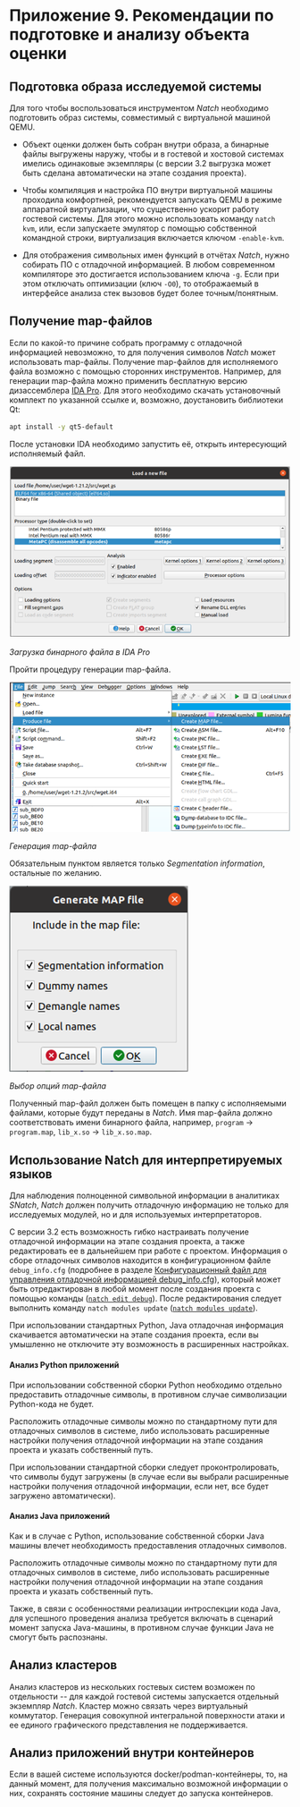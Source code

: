 <div style="page-break-before:always;">
</div>


# <a name="app_preparation"></a>Приложение 9. Рекомендации по подготовке и анализу объекта оценки

## Подготовка образа исследуемой системы

Для того чтобы воспользоваться инструментом *Natch* необходимо подготовить образ системы,
совместимый с виртуальной машиной QEMU.

* Объект оценки должен быть собран внутри образа, а бинарные файлы выгружены наружу, чтобы
  и в гостевой и хостовой системах имелись одинаковые экземпляры (с версии 3.2 выгрузка может быть
  сделана автоматически на этапе создания проекта).

* Чтобы компиляция и настройка ПО внутри виртуальной машины проходила комфортней, рекомендуется
  запускать QEMU в режиме аппаратной виртуализации, что существенно ускорит работу гостевой системы.
  Для этого можно использовать команду `natch kvm`, или, если запускаете эмулятор с помощью собственной
  командной строки, виртуализация включается ключом `-enable-kvm`.

* Для отображения символьных имен функций в отчётах *Natch*,
  нужно собирать ПО с отладочной информацией.
  В любом современном компиляторе это достигается использованием ключа `-g`.
  Если при этом отключать оптимизации (ключ `-O0`), то отображаемый в интерфейсе анализа стек вызовов будет более точным/понятным.


## Получение map-файлов

Если по какой-то причине собрать программу с отладочной информацией невозможно, то для получения символов *Natch* может использовать
map-файлы. Получение map-файлов для исполняемого файла возможно с помощью сторонних инструментов.
Например, для генерации map-файла можно применить бесплатную версию дизассемблера
[IDA Pro](https://hex-rays.com/ida-free/). Для этого необходимо скачать установочный комплект по указанной ссылке и, возможно,
доустановить библиотеки Qt:
```bash
apt install -y qt5-default
```
После установки IDA необходимо запустить её, открыть интересующий исполняемый файл.

<img src="images/quickstart/ida_map1.png"><figcaption>_Загрузка бинарного файла в IDA Pro_</figcaption>

Пройти процедуру генерации map-файла.

<img src="images/quickstart/ida_map2.png"><figcaption>_Генерация map-файла_</figcaption>

Обязательным пунктом является только *Segmentation information*, остальные по желанию.

<img src="images/quickstart/ida_map3.png"><figcaption>_Выбор опций map-файла_</figcaption>

Полученный map-файл должен быть помещен в папку с исполняемыми файлами, которые будут переданы в *Natch*.
Имя map-файла должно соответствовать имени бинарного файла, например, `program` -> `program.map`, `lib_x.so` -> `lib_x.so.map`.


## <a name="natch_interpreters"></a>Использование Natch для интерпретируемых языков

Для наблюдения полноценной символьной информации в аналитиках *SNatch*, *Natch*
должен получить отладочную информацию не только для исследуемых модулей, но и для
используемых интерпретаторов.

С версии 3.2 есть возможность гибко настраивать получение отладочной информации
на этапе создания проекта, а также редактировать ее в дальнейшем при работе с проектом.
Информация о сборе отладочных символов находится в конфигурационном файле
`debug_info.cfg` (подробнее в разделе
[Конфигурационный файл для управления отладочной информацией debug_info.cfg](17_app_configs.md#debug_config)),
который может быть отредактирован в любой момент после создания проекта
с помощью команды ([`natch edit debug`](3_natch_cmd.md#natch_cmd_edit)).
После редактирования следует выполнить команду `natch modules update`
([`natch modules update`](3_natch_cmd.md#natch_cmd_modules_update)).

При использовании стандартных Python, Java отладочная информация скачивается автоматически на
этапе создания проекта, если вы умышленно не отключите эту возможность в расширенных
настройках.


#### <a name="interpreters_python"></a>Анализ Python приложений

При использовании собственной сборки Python необходимо отдельно предоставить отладочные символы,
в противном случае символизации Python-кода не будет.

Расположить отладочные символы можно по стандартному пути для
отладочных символов в системе, либо использовать расширенные настройки получения
отладочной информации на этапе создания проекта и указать собственный путь.

При использовании стандартной сборки следует проконтролировать, что символы будут загружены
(в случае если вы выбрали расширенные настройки получения отладочной информации, если нет,
все будет загружено автоматически).

#### <a name="interpreters_java"></a>Анализ Java приложений

Как и в случае с Python, использование собственной сборки Java машины влечет необходимость
предоставления отладочных символов.

Расположить отладочные символы можно по стандартному пути для
отладочных символов в системе, либо использовать расширенные настройки получения
отладочной информации на этапе создания проекта и указать собственный путь.

Также, в связи с особенностями реализации интроспекции кода Java, для успешного проведения анализа
требуется включать в сценарий момент запуска Java-машины, в противном случае функции Java
не смогут быть распознаны.


## Анализ кластеров

Анализ кластеров из нескольких гостевых систем возможен по отдельности -- для каждой гостевой системы запускается отдельный экземпляр *Natch*.
Кластер можно связать через виртуальный коммутатор. Генерация совокупной интегральной поверхности атаки и ее единого графического представления не поддерживается.


## Анализ приложений внутри контейнеров

Если в вашей системе используются docker/podman-контейнеры, то, на данный момент, для получения максимально возможной
информации о них, сохранять состояние машины следует до запуска контейнеров.

